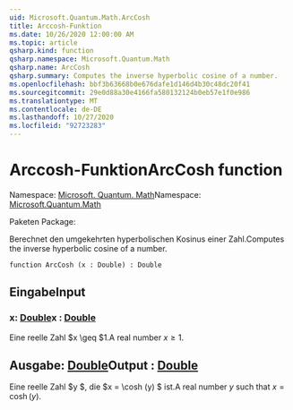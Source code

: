 ```yaml
---
uid: Microsoft.Quantum.Math.ArcCosh
title: Arccosh-Funktion
ms.date: 10/26/2020 12:00:00 AM
ms.topic: article
qsharp.kind: function
qsharp.namespace: Microsoft.Quantum.Math
qsharp.name: ArcCosh
qsharp.summary: Computes the inverse hyperbolic cosine of a number.
ms.openlocfilehash: bbf3b63668b0e676dafe1d146d4b30c48dc20f41
ms.sourcegitcommit: 29e0d88a30e4166fa580132124b0eb57e1f0e986
ms.translationtype: MT
ms.contentlocale: de-DE
ms.lasthandoff: 10/27/2020
ms.locfileid: "92723283"
---
```

# <a name="arccosh-function"></a><span data-ttu-id="4ede3-102">Arccosh-Funktion</span><span class="sxs-lookup"><span data-stu-id="4ede3-102">ArcCosh function</span></span>

<span data-ttu-id="4ede3-103">Namespace: [Microsoft. Quantum. Math](xref:Microsoft.Quantum.Math)</span><span class="sxs-lookup"><span data-stu-id="4ede3-103">Namespace: [Microsoft.Quantum.Math](xref:Microsoft.Quantum.Math)</span></span>

<span data-ttu-id="4ede3-104">Paketen [](https://nuget.org/packages/)</span><span class="sxs-lookup"><span data-stu-id="4ede3-104">Package: [](https://nuget.org/packages/)</span></span>


<span data-ttu-id="4ede3-105">Berechnet den umgekehrten hyperbolischen Kosinus einer Zahl.</span><span class="sxs-lookup"><span data-stu-id="4ede3-105">Computes the inverse hyperbolic cosine of a number.</span></span>

```qsharp
function ArcCosh (x : Double) : Double
```


## <a name="input"></a><span data-ttu-id="4ede3-106">Eingabe</span><span class="sxs-lookup"><span data-stu-id="4ede3-106">Input</span></span>

### <a name="x--double"></a><span data-ttu-id="4ede3-107">x: [Double](xref:microsoft.quantum.lang-ref.double)</span><span class="sxs-lookup"><span data-stu-id="4ede3-107">x : [Double](xref:microsoft.quantum.lang-ref.double)</span></span>

<span data-ttu-id="4ede3-108">Eine reelle Zahl $x \geq $1.</span><span class="sxs-lookup"><span data-stu-id="4ede3-108">A real number $x\geq 1$.</span></span>



## <a name="output--double"></a><span data-ttu-id="4ede3-109">Ausgabe: [Double](xref:microsoft.quantum.lang-ref.double)</span><span class="sxs-lookup"><span data-stu-id="4ede3-109">Output : [Double](xref:microsoft.quantum.lang-ref.double)</span></span>

<span data-ttu-id="4ede3-110">Eine reelle Zahl $y $, die $x = \cosh (y) $ ist.</span><span class="sxs-lookup"><span data-stu-id="4ede3-110">A real number $y$ such that $x = \cosh(y)$.</span></span>